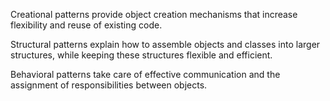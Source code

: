 
Creational patterns provide object creation mechanisms that increase flexibility and reuse of existing code.

Structural patterns explain how to assemble objects and classes into larger structures, while keeping these structures flexible and efficient.

Behavioral patterns take care of effective communication and the assignment of responsibilities between objects.